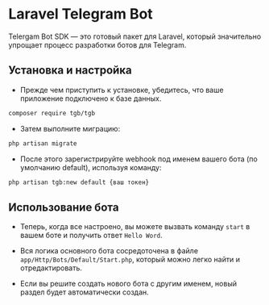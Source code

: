 # Laravel Telegram Bot

Telergam Bot SDK — это готовый пакет для Laravel, который значительно упрощает процесс разработки ботов для Telegram.

## Установка и настройка

- Прежде чем приступить к установке, убедитесь, что ваше приложение подключено к базе данных.

```bash
composer require tgb/tgb
```

- Затем выполните миграцию:

```bash
php artisan migrate
```

- После этого зарегистрируйте webhook под именем вашего бота (по умолчанию default), используя команду:

```bash
php artisan tgb:new default {ваш токен}
```

## Использование бота

- Теперь, когда все настроено, вы можете вызвать команду `start` в вашем боте и получить ответ `Hello Word`.

- Вся логика основного бота сосредоточена в файле `app/Http/Bots/Default/Start.php`, который можно легко найти и отредактировать.

- Если вы решите создать нового бота с другим именем, новый раздел будет автоматически создан.


